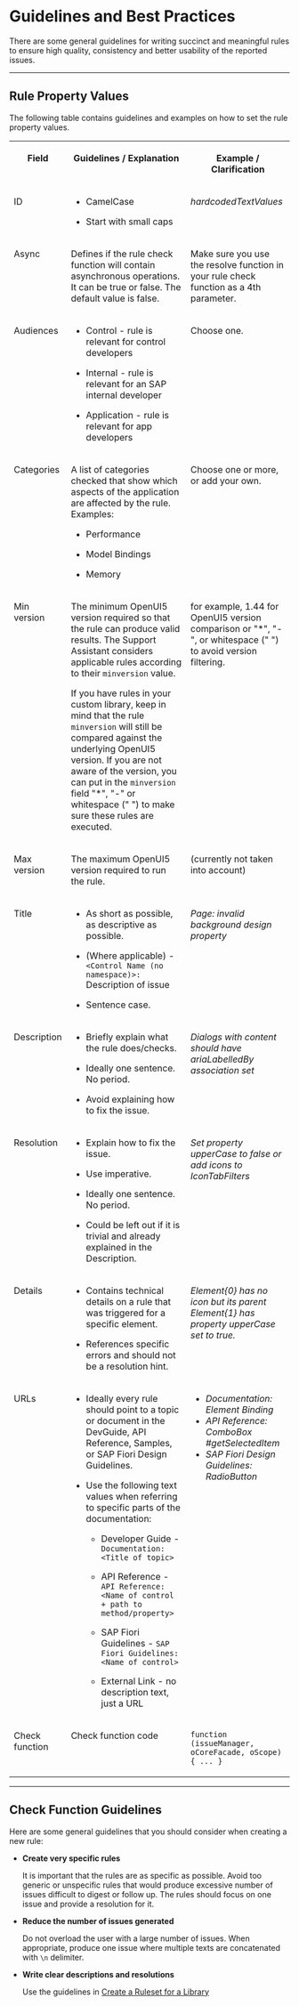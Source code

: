 <!-- loioeaeea19a991d46f29e6d8d8827317d0e -->

# Guidelines and Best Practices

There are some general guidelines for writing succinct and meaningful rules to ensure high quality, consistency and better usability of the reported issues.

***

<a name="loioeaeea19a991d46f29e6d8d8827317d0e__section_sws_qkx_d1b"/>

## Rule Property Values

The following table contains guidelines and examples on how to set the rule property values.


<table>
<tr>
<th valign="top">

Field

</th>
<th valign="top">

Guidelines / Explanation

</th>
<th valign="top">

Example / Clarification

</th>
</tr>
<tr>
<td valign="top">

ID

</td>
<td valign="top">

-   CamelCase

-   Start with small caps




</td>
<td valign="top">

*hardcodedTextValues*

</td>
</tr>
<tr>
<td valign="top">

Async

</td>
<td valign="top">

Defines if the rule check function will contain asynchronous operations. It can be true or false. The default value is false.

</td>
<td valign="top">

Make sure you use the resolve function in your rule check function as a 4th parameter.

</td>
</tr>
<tr>
<td valign="top">

Audiences

</td>
<td valign="top">

-   Control - rule is relevant for control developers

-   Internal - rule is relevant for an SAP internal developer

-   Application - rule is relevant for app developers




</td>
<td valign="top">

Choose one.

</td>
</tr>
<tr>
<td valign="top">

Categories

</td>
<td valign="top">

A list of categories checked that show which aspects of the application are affected by the rule. Examples:

-   Performance

-   Model Bindings

-   Memory




</td>
<td valign="top">

Choose one or more, or add your own.

</td>
</tr>
<tr>
<td valign="top">

Min version

</td>
<td valign="top">

The minimum OpenUI5 version required so that the rule can produce valid results. The Support Assistant considers applicable rules according to their `minversion` value.

If you have rules in your custom library, keep in mind that the rule `minversion` will still be compared against the underlying OpenUI5 version. If you are not aware of the version, you can put in the `minversion` field "\*", "-" or whitespace \(" "\) to make sure these rules are executed.

</td>
<td valign="top">

for example, 1.44 for OpenUI5 version comparison or "\*", "-", or whitespace \(" "\) to avoid version filtering.

</td>
</tr>
<tr>
<td valign="top">

Max version

</td>
<td valign="top">

The maximum OpenUI5 version required to run the rule.

</td>
<td valign="top">

\(currently not taken into account\)

</td>
</tr>
<tr>
<td valign="top">

Title

</td>
<td valign="top">

-   As short as possible, as descriptive as possible.

-   \(Where applicable\) - `<Control Name (no namespace)>:` Description of issue

-   Sentence case.




</td>
<td valign="top">

*Page: invalid background design property*

</td>
</tr>
<tr>
<td valign="top">

Description

</td>
<td valign="top">

-   Briefly explain what the rule does/checks.

-   Ideally one sentence. No period.

-   Avoid explaining how to fix the issue.




</td>
<td valign="top">

*Dialogs with content should have ariaLabelledBy association set*

</td>
</tr>
<tr>
<td valign="top">

Resolution

</td>
<td valign="top">

-   Explain how to fix the issue.

-   Use imperative.

-   Ideally one sentence. No period.

-   Could be left out if it is trivial and already explained in the Description.




</td>
<td valign="top">

*Set property upperCase to false or add icons to IconTabFilters*

</td>
</tr>
<tr>
<td valign="top">

Details

</td>
<td valign="top">

-   Contains technical details on a rule that was triggered for a specific element.

-   References specific errors and should not be a resolution hint.




</td>
<td valign="top">

*Element\{0\} has no icon but its parent Element\{1\} has property upperCase set to true.*

</td>
</tr>
<tr>
<td valign="top">

URLs

</td>
<td valign="top">

-   Ideally every rule should point to a topic or document in the DevGuide, API Reference, Samples, or SAP Fiori Design Guidelines.

-   Use the following text values when referring to specific parts of the documentation:

    -   Developer Guide - `Documentation: <Title of topic>`

    -   API Reference - `API Reference: <Name of control + path to method/property>`

    -   SAP Fiori Guidelines - `SAP Fiori Guidelines: <Name of control>`

    -   External Link - no description text, just a URL





</td>
<td valign="top">

-   *Documentation: Element Binding*
-   *API Reference: ComboBox \#getSelectedItem*
-   *SAP Fiori Design Guidelines: RadioButton*



</td>
</tr>
<tr>
<td valign="top">

Check function

</td>
<td valign="top">

Check function code

</td>
<td valign="top">

`function (issueManager, oCoreFacade, oScope) { ... }` 

</td>
</tr>
</table>

***

<a name="loioeaeea19a991d46f29e6d8d8827317d0e__section_qpw_fn5_tz"/>

## Check Function Guidelines

Here are some general guidelines that you should consider when creating a new rule:

-   **Create very specific rules**

    It is important that the rules are as specific as possible. Avoid too generic or unspecific rules that would produce excessive number of issues difficult to digest or follow up. The rules should focus on one issue and provide a resolution for it.

-   **Reduce the number of issues generated**

    Do not overload the user with a large number of issues. When appropriate, produce one issue where multiple texts are concatenated with `\n` delimiter.

-   **Write clear descriptions and resolutions**

    Use the guidelines in [Create a Ruleset for a Library](create-a-ruleset-for-a-library-b5a5135.md)


